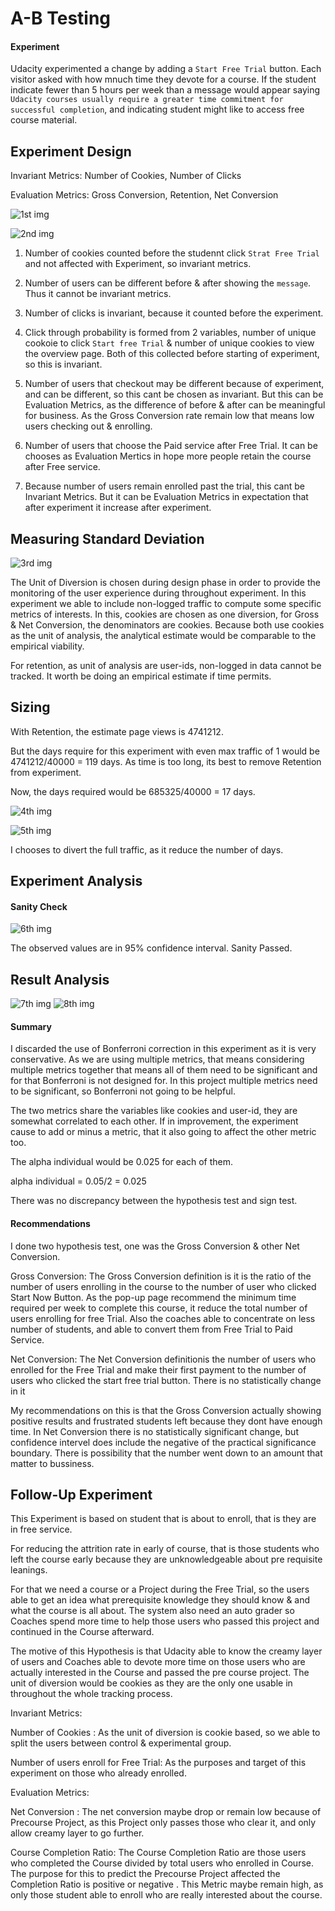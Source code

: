 # A-B Testing

#### Experiment

Udacity experimented a change by adding a `Start Free Trial` button. Each visitor asked with how mnuch time they devote for a course. If the student indicate fewer than 5 hours per week than a message would appear saying `Udacity courses usually require a
greater time commitment for successful completion`, and indicating student might like to access free course material. 

## Experiment Design

Invariant Metrics: Number of Cookies, Number of Clicks

Evaluation Metrics: Gross Conversion, Retention, Net Conversion

![1st img](https://raw.githubusercontent.com/kakush30/Project-7-AB-Test/master/img/Untitled1.png)

![2nd img](https://raw.githubusercontent.com/kakush30/Project-7-AB-Test/master/img/Untitled2.png)

1) Number of cookies counted before the studennt click `Strat Free Trial` and not affected with Experiment, so invariant metrics.

2) Number of users can be different before & after showing the `message`. Thus it cannot be invariant metrics. 

3) Number of clicks is invariant, because it counted before the experiment. 

4) Click through probability is formed from 2 variables, number of unique cookoie to click `Start free Trial` & number of unique cookies to view the overview page. Both of this collected before starting of experiment, so this is invariant. 

5) Number of users that checkout may be different because of experiment, and can be different, so this cant be  chosen as invariant. But this can be Evaluation Metrics, as the difference of before & after can be meaningful for business. As the Gross Conversion rate remain low that means low users checking out & enrolling. 

6) Number of users that choose the Paid service after Free Trial. It can be chooses as Evaluation Mertics in hope more people retain the course after Free service.

7) Because number of users remain enrolled past the trial, this cant be Invariant Metrics. But it can be Evaluation Metrics in expectation that after experiment it increase after experiment.

## Measuring Standard Deviation 

![3rd img](https://raw.githubusercontent.com/kakush30/Project-7-AB-Test/master/img/Untitled3.png)

The Unit of Diversion is chosen during design phase in order to provide the monitoring of the user experience during throughout experiment. In this experiment we able to include non-logged traffic to compute some specific metrics of interests. In this, cookies are chosen as one diversion, for Gross & Net Conversion, the denominators are cookies. Because both use cookies as the unit of analysis, the analytical estimate would be comparable to the empirical viability. 

For retention, as unit of analysis are user-ids, non-logged in data cannot be tracked. It worth be doing an empirical estimate if time permits. 

## Sizing

With Retention, the estimate page views is 4741212.

But the days require for this experiment with even max traffic of 1 would be 4741212/40000 = 119 days. As time is too long, its best to remove Retention from experiment. 

Now, the days required would be 685325/40000 = 17 days.

![4th img](https://raw.githubusercontent.com/kakush30/Project-7-AB-Test/master/img/Untitled4.png)

![5th img](https://raw.githubusercontent.com/kakush30/Project-7-AB-Test/master/img/Untitled5.png)

I chooses to divert the full traffic, as it reduce the number of days.

## Experiment Analysis

#### Sanity Check

![6th img](https://raw.githubusercontent.com/kakush30/Project-7-AB-Test/master/img/Untitled6.png)

The observed values are in 95% confidence interval. Sanity Passed. 

## Result Analysis

![7th img](https://raw.githubusercontent.com/kakush30/Project-7-AB-Test/master/img/Untitled7.png)
![8th img](https://raw.githubusercontent.com/kakush30/Project-7-AB-Test/master/img/Untitled8.png)

#### Summary 

I discarded the use of Bonferroni correction in this experiment as it is very conservative. As we are using multiple metrics, that means considering multiple metrics together that means all of them need to be significant and for that Bonferroni is not designed for. In this project multiple metrics need to be significant, so Bonferroni not going to be helpful.

The two metrics share the variables like cookies and user-id, they are somewhat correlated to each other. If in improvement, the experiment cause to add or minus a metric, that it also going to affect the other metric too. 

The alpha individual would be 0.025 for each of them. 

alpha individual = 0.05/2 = 0.025

There was no discrepancy between the hypothesis test and sign test. 

#### Recommendations

I done two hypothesis test, one was the Gross Conversion & other Net Conversion. 

Gross Conversion: The Gross Conversion definition is it is the ratio of the number of users enrolling in the course to the number of user who clicked Start Now Button. As the pop-up page recommend the minimum time required per week to complete this course, it reduce the total number of users enrolling for free Trial. Also the coaches able to concentrate on less number of students, and able to convert them from Free Trial to Paid Service. 

Net Conversion: The Net Conversion definitionis the number of users who enrolled for the Free Trial and make their first payment to the number of users who clicked the start free trial button. There is no statistically change in it 

My recommendations on this is that the Gross Conversion actually showing positive results and frustrated students left because they dont have enough time. In Net Conversion there is no statistically significant change, but confidence intervel does include the negative of the practical significance boundary. There is possibility that the number went down to an amount that matter to bussiness.                 

## Follow-Up Experiment

This Experiment is based on student that is about to enroll, that is they are in free service. 

For reducing the attrition rate in early of course, that is those students who left the course early because they are unknowledgeable about pre requisite leanings.

For that we need a course or a Project during the Free Trial, so the users able to get an idea what prerequisite knowledge they should know & and what the course is all about. 
The system also need an auto grader so Coaches spend more time to help those users who passed this project and continued in the Course afterward. 

The motive of this Hypothesis is that Udacity able to know the creamy layer of users and Coaches able to devote more time on those users who are actually interested in the Course and passed the pre course project. 
The unit of diversion would be cookies as they are the only one usable in throughout the whole tracking process. 

Invariant Metrics: 

Number of Cookies : As the unit of diversion is cookie based, so we able to split the users between control & experimental group. 

Number of users enroll for Free Trial: As the purposes and target of this experiment on those who already enrolled. 

Evaluation Metrics: 

Net Conversion : The net conversion maybe drop or remain low because of Precourse Project, as this Project only passes those who clear it, and only allow creamy layer to go further.

Course Completion Ratio: The Course Completion Ratio are those users who completed the Course divided by total users who enrolled in Course. The purpose for this to predict the Precourse Project affected the Completion Ratio is positive or negative . This Metric maybe remain high, as only those student able to enroll who are really interested about the course.
